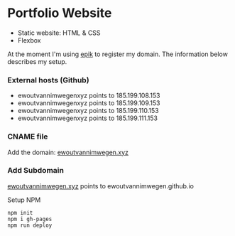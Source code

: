 # Portfolio Website

- Static website: HTML & CSS
- Flexbox

At the moment I'm using [epik](https://registrar.epik.com/) to register my domain. The information below describes my setup.

### <b>External hosts (Github)</b>

- ewoutvannimwegenxyz points to 185.199.108.153
- ewoutvannimwegenxyz points to 185.199.109.153
- ewoutvannimwegenxyz points to 185.199.110.153
- ewoutvannimwegenxyz points to 185.199.111.153

### <b>CNAME file</b>

Add the domain: [ewoutvannimwegen.xyz](http://www.ewoutvannimwegen.xyz/)

### <b>Add Subdomain</b>

[ewoutvannimwegen.xyz](http://www.ewoutvannimwegen.xyz/) points to ewoutvannimwegen.github.io

Setup NPM

```console
npm init
npm i gh-pages
npm run deploy
```
